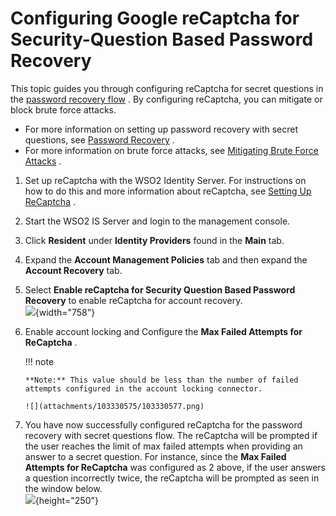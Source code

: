 # Configuring Google reCaptcha for Security-Question Based Password Recovery

This topic guides you through configuring reCaptcha for secret questions
in the [password recovery
flow](Password-Recovery_103330558.html#PasswordRecovery-Recoveryusingchallengequestions)
. By configuring reCaptcha, you can mitigate or block brute force
attacks.

  

-   For more information on setting up password recovery with secret
    questions, see [Password
    Recovery](Password-Recovery_103330558.html#PasswordRecovery-Recoveryusingchallengequestions)
    .
-   For more information on brute force attacks, see [Mitigating Brute
    Force Attacks](_Mitigating_Brute_Force_Attacks_) .

  

1.  Set up reCaptcha with the WSO2 Identity Server. For instructions on
    how to do this and more information about reCaptcha, see [Setting Up
    ReCaptcha](https://docs.wso2.com/display/IS530/Setting+Up+ReCaptcha)
    .
2.  Start the WSO2 IS Server and login to the management console.
3.  Click **Resident** under **Identity Providers** found in the
    **Main** tab.
4.  Expand the **Account Management Policies** tab and then expand the
    **Account Recovery** tab.
5.  Select **Enable reCaptcha for Security Question Based Password
    Recovery** to enable reCaptcha for account recovery.  
    ![](attachments/103330575/103330576.png){width="758"}

6.  Enable account locking and Configure the **Max Failed Attempts for
    ReCaptcha** .

    !!! note
    
        **Note:** This value should be less than the number of failed
        attempts configured in the account locking connector.
    
        ![](attachments/103330575/103330577.png)
    

7.  You have now successfully configured reCaptcha for the password
    recovery with secret questions flow. The reCaptcha will be prompted
    if the user reaches the limit of max failed attempts when providing
    an answer to a secret question. For instance, since the **Max Failed
    Attempts for ReCaptcha** was configured as 2 above, if the user
    answers a question incorrectly twice, the reCaptcha will be prompted
    as seen in the window below.  
    ![](attachments/103330575/103330579.png){height="250"}
